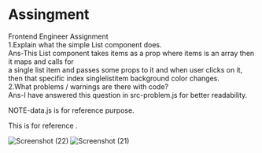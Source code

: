 # Assingment
Frontend Engineer Assignment <br />
1.Explain what the simple List component does. <br />
Ans-This List component takes items as a prop where items is  an array then it maps and calls for <br/> a single list item and passes some props to it and when user clicks on it, then that specific index singlelistitem background color changes. <br/>
2.What problems / warnings are there with code? <br/>
Ans-I have answered this question in src-problem.js for better readability.<br />


NOTE-data.js is for reference purpose. <br />


This is for reference .


![Screenshot (22)](https://user-images.githubusercontent.com/57242952/193466787-a9512359-9695-48f8-ae14-ac9d4cef6cda.png)
![Screenshot (21)](https://user-images.githubusercontent.com/57242952/193466795-69a3eff7-cfec-44aa-b2ae-b4104525b29d.png)
